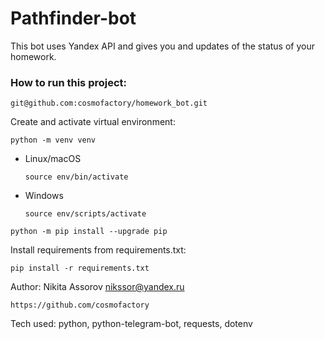# Pathfinder-bot

This bot uses Yandex API and gives you and updates of the status of your homework. 


### How to run this project:

```
git@github.com:cosmofactory/homework_bot.git
```

Create and activate virtual environment:

```
python -m venv venv
```


* Linux/macOS

    ```
    source env/bin/activate
    ```

* Windows

    ```
    source env/scripts/activate
    ```

```
python -m pip install --upgrade pip
```

Install requirements from requirements.txt:

```
pip install -r requirements.txt
```

Author:
Nikita Assorov
nikssor@yandex.ru
```
https://github.com/cosmofactory
```

Tech used:
python, python-telegram-bot, requests, dotenv

